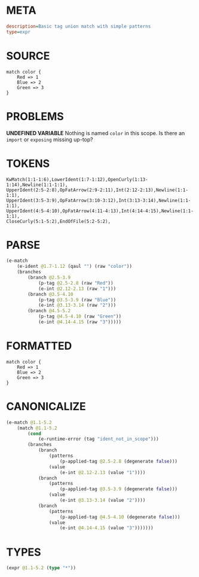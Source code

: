 # META
~~~ini
description=Basic tag union match with simple patterns
type=expr
~~~
# SOURCE
~~~roc
match color {
    Red => 1
    Blue => 2
    Green => 3
}
~~~
# PROBLEMS
**UNDEFINED VARIABLE**
Nothing is named `color` in this scope.
Is there an `import` or `exposing` missing up-top?

# TOKENS
~~~zig
KwMatch(1:1-1:6),LowerIdent(1:7-1:12),OpenCurly(1:13-1:14),Newline(1:1-1:1),
UpperIdent(2:5-2:8),OpFatArrow(2:9-2:11),Int(2:12-2:13),Newline(1:1-1:1),
UpperIdent(3:5-3:9),OpFatArrow(3:10-3:12),Int(3:13-3:14),Newline(1:1-1:1),
UpperIdent(4:5-4:10),OpFatArrow(4:11-4:13),Int(4:14-4:15),Newline(1:1-1:1),
CloseCurly(5:1-5:2),EndOfFile(5:2-5:2),
~~~
# PARSE
~~~clojure
(e-match
	(e-ident @1.7-1.12 (qaul "") (raw "color"))
	(branches
		(branch @2.5-3.9
			(p-tag @2.5-2.8 (raw "Red"))
			(e-int @2.12-2.13 (raw "1")))
		(branch @3.5-4.10
			(p-tag @3.5-3.9 (raw "Blue"))
			(e-int @3.13-3.14 (raw "2")))
		(branch @4.5-5.2
			(p-tag @4.5-4.10 (raw "Green"))
			(e-int @4.14-4.15 (raw "3")))))
~~~
# FORMATTED
~~~roc
match color {
	Red => 1
	Blue => 2
	Green => 3
}
~~~
# CANONICALIZE
~~~clojure
(e-match @1.1-5.2
	(match @1.1-5.2
		(cond
			(e-runtime-error (tag "ident_not_in_scope")))
		(branches
			(branch
				(patterns
					(p-applied-tag @2.5-2.8 (degenerate false)))
				(value
					(e-int @2.12-2.13 (value "1"))))
			(branch
				(patterns
					(p-applied-tag @3.5-3.9 (degenerate false)))
				(value
					(e-int @3.13-3.14 (value "2"))))
			(branch
				(patterns
					(p-applied-tag @4.5-4.10 (degenerate false)))
				(value
					(e-int @4.14-4.15 (value "3")))))))
~~~
# TYPES
~~~clojure
(expr @1.1-5.2 (type "*"))
~~~
